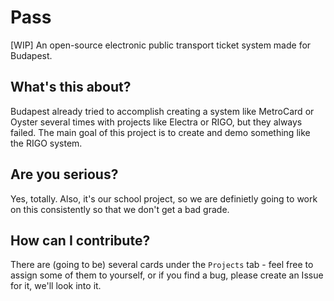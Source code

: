 # Pass
[WIP] An open-source electronic public transport ticket system made for Budapest.

## What's this about?
Budapest already tried to accomplish creating a system like MetroCard or Oyster several times with projects like Electra or RIGO, but they always failed. The main goal of this project is to create and demo something like the RIGO system.

## Are you serious?
Yes, totally. Also, it's our school project, so we are definietly going to work on this consistently so that we don't get a bad grade.

## How can I contribute?
There are (going to be) several cards under the `Projects` tab - feel free to assign some of them to yourself, or if you find a bug, please create an Issue for it, we'll look into it.

